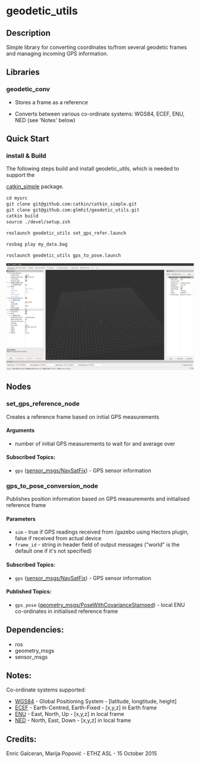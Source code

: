 # geodetic_utils

## Description
Simple library for converting coordinates to/from several geodetic frames and managing incoming GPS information.

## Libraries
### geodetic_conv

* Stores a frame as a reference

* Converts between various co-ordinate systems: WGS84, ECEF, ENU, NED (see 'Notes' below)  


##  Quick Start      
### install & Build    

The following steps build and install geodetic_utils, which is needed to support the 

[catkin_simple](https://github.com/catkin/catkin_simple) package.

```shell
cd mysrc
git clone git@github.com:catkin/catkin_simple.git 
git clone git@github.com:glmhit/geodetic_utils.git
catkin build
source ./devel/setup.zsh

```



```shell
roslaunch geodetic_utils set_gps_refer.launch
```

```shell
rosbag play my_data.bag
```

```shell
roslaunch geodetic_utils gps_to_pose.launch
```


![1547175394444](assets/1547175394444.png)

## Nodes

### set_gps_reference_node

Creates a reference frame based on initial GPS measurements
#### Arguments
* number of initial GPS measurements to wait for and average over

#### Subscribed Topics:
* `gps` ([sensor_msgs/NavSatFix](http://docs.ros.org/api/sensor_msgs/html/msg/NavSatFix.html)) - GPS sensor information

### gps_to_pose_conversion_node
Publishes position information based on GPS measurements and initialised reference frame
#### Parameters
* `sim` - true if GPS readings received from /gazebo using Hectors plugin, false if received from actual device
* `frame_id` - string in header field of output messages ("world" is the default one if it's not specified)

#### Subscribed Topics:
* `gps` ([sensor_msgs/NavSatFix](http://docs.ros.org/api/sensor_msgs/html/msg/NavSatFix.html)) - GPS sensor information

#### Published Topics:
* `gps_pose` ([geometry_msgs/PoseWithCovarianceStamped](http://docs.ros.org/api/geometry_msgs/html/msg/PoseWithCovarianceStamped.html)) - local ENU co-ordinates in initialised reference frame


## Dependencies:
* ros
* geometry_msgs
* sensor_msgs

## Notes:
Co-ordinate systems supported:
* [WGS84](https://en.wikipedia.org/wiki/World_Geodetic_System) - Global Positioning System  - [latitude, longtitude, height]
* [ECEF](https://en.wikipedia.org/wiki/ECEF) - Earth-Centred, Earth-Fixed - [x,y,z] in Earth frame
* [ENU](https://en.wikipedia.org/wiki/Axes_conventions#Ground_reference_frames:_ENU_and_NED)   - East, North, Up            - [x,y,z] in local frame
* [NED](https://en.wikipedia.org/wiki/Axes_conventions#Ground_reference_frames:_ENU_and_NED)   - North, East, Down            - [x,y,z] in local frame

## Credits:
Enric Galceran, Marija Popović - ETHZ ASL - 15 October 2015
